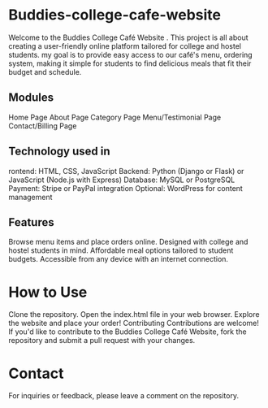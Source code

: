 # Buddies-college-cafe-website
 Welcome to the Buddies College Café Website . This project is all about creating a user-friendly online platform tailored for college and hostel students.  my goal is to provide easy access to our café's menu, ordering system, making it simple for students to find delicious meals that fit their budget and schedule.



## Modules
Home Page
About Page
Category Page
Menu/Testimonial Page
Contact/Billing Page


## Technology used in 
rontend: HTML, CSS, JavaScript
Backend: Python (Django or Flask) or JavaScript (Node.js with Express)
Database: MySQL or PostgreSQL
Payment: Stripe or PayPal integration
Optional: WordPress for content management



## Features
Browse menu items and place orders online.
Designed with college and hostel students in mind.
Affordable meal options tailored to student budgets.
Accessible from any device with an internet connection.

# How to Use
Clone the repository.
Open the index.html file in your web browser.
Explore the website and place your order!
Contributing
Contributions are welcome! If you'd like to contribute to the Buddies College Café Website, fork the repository and submit a pull request with your changes.

# Contact
For inquiries or feedback, please leave a comment on the repository.




